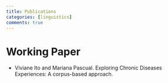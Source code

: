 ```yaml
---
title: Publications
categories: [linguistics]
comments: true
---
```

# Working Paper
- Viviane Ito and Mariana Pascual. Exploring Chronic Diseases Experiences: A corpus-based approach.